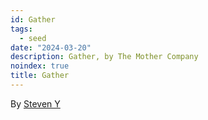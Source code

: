 ```yaml
---
id: Gather
tags:
  - seed
date: "2024-03-20"
description: Gather, by The Mother Company
noindex: true
title: Gather
---
```


By [Steven Y](https://stevenyuen.com/)
